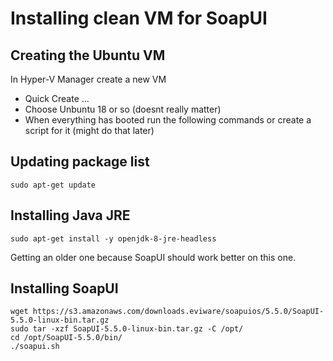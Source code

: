 # Installing clean VM for SoapUI
## Creating the Ubuntu VM
In Hyper-V Manager create a new VM
* Quick Create ... 
* Choose Unbuntu 18 or so (doesnt really matter)
* When everything has booted run the following commands or create a script for it (might do that later)

## Updating package list
```
sudo apt-get update
```

## Installing Java JRE
```
sudo apt-get install -y openjdk-8-jre-headless
```
Getting an older one because SoapUI should work better on this one.

## Installing SoapUI
```
wget https://s3.amazonaws.com/downloads.eviware/soapuios/5.5.0/SoapUI-5.5.0-linux-bin.tar.gz
sudo tar -xzf SoapUI-5.5.0-linux-bin.tar.gz -C /opt/
cd /opt/SoapUI-5.5.0/bin/
./soapui.sh
```
